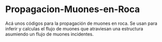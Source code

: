 # Propagacion-Muones-en-Roca
Acá unos códigos para la propagación de muones en roca. Se usan para inferir y calculas el flujo de muones que atraviesan una estructura asumiendo un flujo de muones incidentes.
